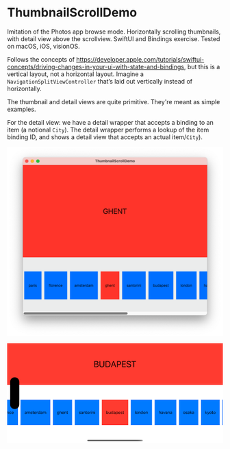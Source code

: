 #  ThumbnailScrollDemo

Imitation of the Photos app browse mode. Horizontally scrolling thumbnails, with detail view above the scrollview. SwiftUI and Bindings exercise. Tested on macOS, iOS, visionOS. 

Follows the concepts of https://developer.apple.com/tutorials/swiftui-concepts/driving-changes-in-your-ui-with-state-and-bindings, but this is a vertical layout, not a horizontal layout. Imagine a `NavigationSplitViewController` that’s laid out vertically instead of horizontally. 

The thumbnail and detail views are quite primitive. They're meant as simple examples.

For the detail view: we have a detail wrapper that accepts a binding to an item (a notional `City`). The detail wrapper performs a lookup of the item binding ID, and shows a detail view that accepts an actual item/`City`).

![macOS screenshot](mac.png "macOS")

![iOS screenshot](iPhone16.png "iOS")
